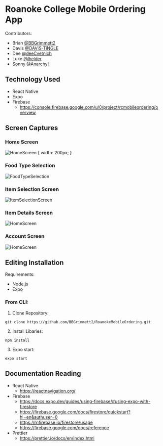 # Roanoke College Mobile Ordering App
Contributors:
* Brian [@BBGrimmett2](https://github.com/BBGrimmett2)
* Davis [@DAViS-TiNGLE](https://github.com/DAViS-TiNGLE)
* Dee [@deeCvetnich](https://github.com/deeCvetnich)
* Luke [@lhelder](https://github.com/lhelder)
* Sonny [@AnarchyI](https://github.com/AnarchyI)

## Technology Used
* React Native
* Expo
* Firebase
    * https://console.firebase.google.com/u/0/project/rcmobileordering/overview

## Screen Captures

### Home Screen
![HomeScreen](./Readme%20Images/HomeScreen.png) { width: 200px; }

### Food Type Selection
![FoodTypeSelection](./Readme%20Images/TypeSelectionScreen.png)

### Item Selection Screen
![ItemSelectionScreen](./Readme%20Images/ItemSelectionScreen.png)

### Item Details Screen
![HomeScreen](./Readme%20Images/ItemDetailsScreen.png)

### Account Screen
![HomeScreen](./Readme%20Images/AccountScreen.png)

## Editing Installation
Requirements:
* Node.js
* Expo

### From CLI:
1. Clone Repository:
```
git clone https://github.com/BBGrimmett2/RoanokeMobileOrdering.git
```

2. Install Libaries:
```
npm install
```

3. Expo start:
```
expo start
```

## Documentation Reading
* React Native
    * https://reactnavigation.org/
* Firebase
    * https://docs.expo.dev/guides/using-firebase/#using-expo-with-firestore
    * https://firebase.google.com/docs/firestore/quickstart?hl=en&authuser=0
    * https://rnfirebase.io/firestore/usage
    * https://firebase.google.com/docs/reference 
* Prettier
    * https://prettier.io/docs/en/index.html